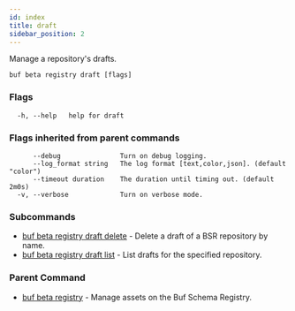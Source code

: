 ```yaml
---
id: index
title: draft
sidebar_position: 2
---
```

Manage a repository's drafts.

```
buf beta registry draft [flags]
```

### Flags

```
  -h, --help   help for draft
```

### Flags inherited from parent commands

```
      --debug               Turn on debug logging.
      --log_format string   The log format [text,color,json]. (default "color")
      --timeout duration    The duration until timing out. (default 2m0s)
  -v, --verbose             Turn on verbose mode.
```

### Subcommands

* [buf beta registry draft delete](delete)	 - Delete a draft of a BSR repository by name.
* [buf beta registry draft list](list)	 - List drafts for the specified repository.

### Parent Command

* [buf beta registry](index)	 - Manage assets on the Buf Schema Registry.
